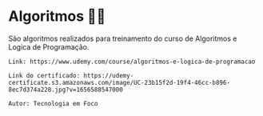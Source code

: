 # Algoritmos 👨‍🏫

São algoritmos realizados para treinamento do curso
de Algoritmos e Logica de Programação.
```
Link: https://www.udemy.com/course/algoritmos-e-logica-de-programacao

Link do certificado: https://udemy-certificate.s3.amazonaws.com/image/UC-23b15f2d-19f4-46cc-b896-8ec7d374a228.jpg?v=1656588547000

Autor: Tecnologia em Foco
```